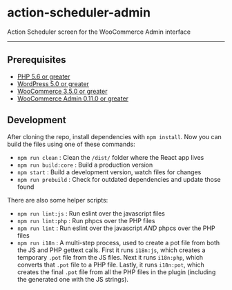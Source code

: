 # action-scheduler-admin
Action Scheduler screen for the WooCommerce Admin interface

---

## Prerequisites

- [PHP 5.6 or greater](https://www.php.net/manual/en/appendices.php)
- [WordPress 5.0 or greater](https://wordpress.org/download/)
- [WooCommerce 3.5.0 or greater](https://wordpress.org/plugins/woocommerce/)
- [WooCommerce Admin 0.11.0 or greater](https://wordpress.org/plugins/woocommerce-admin/)

## Development

After cloning the repo, install dependencies with `npm install`. Now you can build the files using one of these commands:

 - `npm run clean` : Clean the `/dist/` folder where the React app lives
 - `npm run build:core` : Build a production version
 - `npm start` : Build a development version, watch files for changes
 - `npm run prebuild` : Check for outdated dependencies and update those found

There are also some helper scripts:

 - `npm run lint:js` : Run eslint over the javascript files
 - `npm run lint:php` : Run phpcs over the PHP files
 - `npm run lint` : Run eslint over the javascript *AND* phpcs over the PHP files
 - `npm run i18n` : A multi-step process, used to create a pot file from both the JS and PHP gettext calls. First it runs `i18n:js`, which creates a temporary `.pot` file from the JS files. Next it runs `i18n:php`, which converts that `.pot` file to a PHP file. Lastly, it runs `i18n:pot`, which creates the final `.pot` file from all the PHP files in the plugin (including the generated one with the JS strings).
